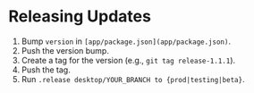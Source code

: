 # Releasing Updates

1. Bump `version` in `[app/package.json](app/package.json)`.
2. Push the version bump.
3. Create a tag for the version (e.g., `git tag release-1.1.1`).
4. Push the tag.
5. Run `.release desktop/YOUR_BRANCH to {prod|testing|beta}`.
